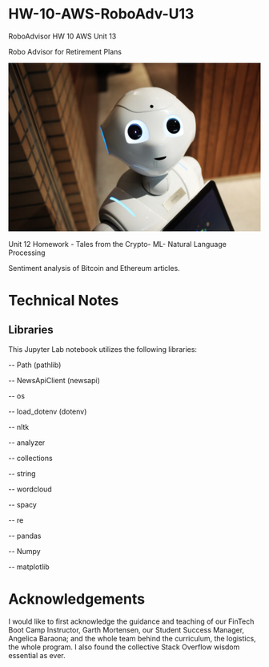 # HW-10-AWS-RoboAdv-U13
RoboAdvisor HW 10 AWS Unit 13

Robo Advisor for Retirement Plans

![Robo Helper](Images/robot.jpg)

Unit 12 Homework - Tales from the Crypto- ML- Natural Language Processing

Sentiment analysis of Bitcoin and Ethereum articles. 


# Technical Notes

## Libraries
This Jupyter Lab notebook utilizes the following libraries:


 --   Path (pathlib)
 
 --   NewsApiClient (newsapi)
 
 --   os
 
 --   load_dotenv (dotenv)
 
 --   nltk
 
 --   analyzer

 --   collections
 
 --   string
 
 --   wordcloud
 
 --   spacy
 
 --   re

 --   pandas

 --   Numpy

 --   matplotlib


# Acknowledgements

I would like to first acknowledge the guidance and teaching of our FinTech Boot Camp Instructor, Garth Mortensen, our Student Success Manager, Angelica Baraona; and the whole team behind the curriculum, the logistics, the whole program. I also found the collective Stack Overflow wisdom essential as ever. 
